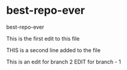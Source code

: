 # best-repo-ever
best-repo-ever


This is the first edit to this file


THIS is a second line added to the file

This is an edit for branch 2
EDIT for branch - 1
